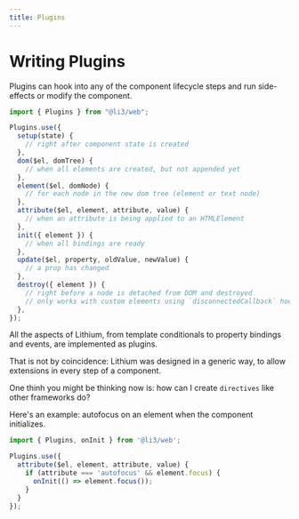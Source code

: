 ```yaml
---
title: Plugins
---
```


# Writing Plugins

Plugins can hook into any of the component lifecycle steps and run side-effects or modify the component.

```js
import { Plugins } from "@li3/web";

Plugins.use({
  setup(state) {
    // right after component state is created
  },
  dom($el, domTree) {
    // when all elements are created, but not appended yet
  },
  element($el, domNode) {
    // for each node in the new dom tree (element or text node)
  },
  attribute($el, element, attribute, value) {
    // when an attribute is being applied to an HTMLElement
  },
  init({ element }) {
    // when all bindings are ready
  },
  update($el, property, oldValue, newValue) {
    // a prop has changed
  },
  destroy({ element }) {
    // right before a node is detached from DOM and destroyed
    // only works with custom elements using `disconnectedCallback` hook
  },
});
```

All the aspects of Lithium, from template conditionals to property bindings and events, are implemented as plugins.

That is not by coincidence: Lithium was designed in a generic way, to allow extensions in every step of a component.

One thinh you might be thinking now is: how can I create `directives` like other frameworks do?

Here's an example: autofocus on an element when the component initializes.

```js
import { Plugins, onInit } from '@li3/web';

Plugins.use({
  attribute($el, element, attribute, value) {
    if (attribute === 'autofocus' && element.focus) {
      onInit(() => element.focus());
    }
  }
});
```
